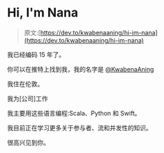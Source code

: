 # Hi, I'm Nana

> 原文:[https://dev.to/kwabenaaning/hi-im-nana](https://dev.to/kwabenaaning/hi-im-nana)

我已经编码 15 年了。

你可以在推特上找到我，我的名字是 [@KwabenaAning](https://twitter.com/KwabenaAning)

我住在伦敦。

我为[公司]工作

我主要用这些语言编程:Scala、Python 和 Swift。

我目前正在学习更多关于参与者、流和并发性的知识。

很高兴见到你。